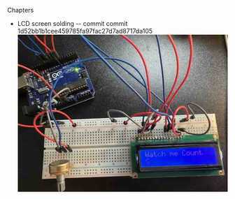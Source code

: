 Chapters
* LCD screen solding -- commit commit 1d52bb1b1cee459785fa97fac27d7ad8717da105 ![ref](/images/23.jpg)